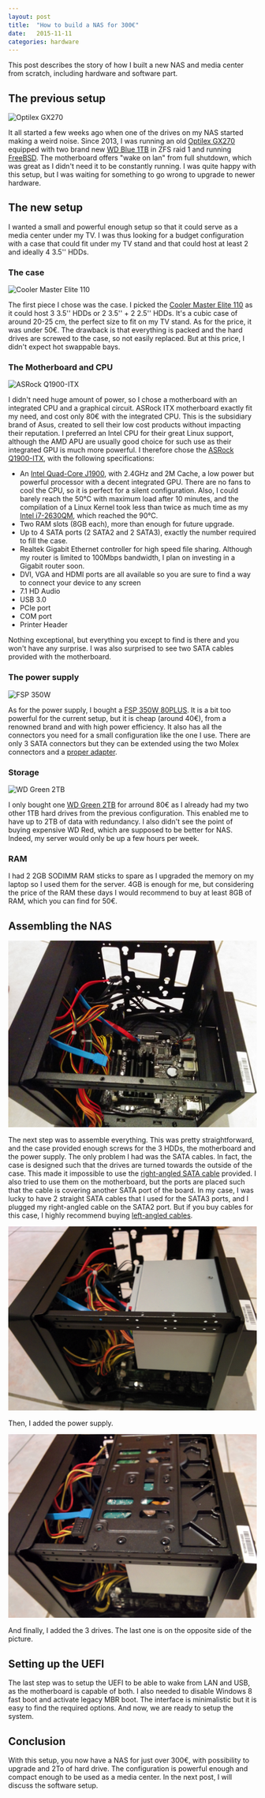 ```yaml
---
layout: post
title:  "How to build a NAS for 300€"
date:   2015-11-11
categories: hardware
---
```


This post describes the story of how I built a new NAS and media center from scratch, including hardware and software part.

## The previous setup

![Optilex GX270](http://ecx.images-amazon.com/images/I/41CK1kOQBbL.jpg)

It all started a few weeks ago when one of the drives on my NAS started making a weird noise.
Since 2013, I was running an old [Optilex GX270](http://www.amazon.co.uk/Dell-Optiplex-GX270-Professional-pre-installed/dp/B001UU3UMO) equipped with two brand new [WD Blue 1TB](http://www.amazon.com/Blue-Desktop-Hard-Disk-Drive/dp/B0088PUEPK/ref=sr_1_1?ie=UTF8&qid=1447200731&sr=8-1&keywords=western+digital+blue) in ZFS raid 1 and running [FreeBSD](https://www.freebsd.org).
The motherboard offers "wake on lan" from full shutdown, which was great as I didn't need it to be constantly running.
I was quite happy with this setup, but I was waiting for something to go wrong to upgrade to newer hardware.

## The new setup

I wanted a small and powerful enough setup so that it could serve as a media center under my TV.
I was thus looking for a budget configuration with a case that could fit under my TV stand and that could host at least 2 and ideally 4 3.5'' HDDs.

### The case

![Cooler Master Elite 110](http://assets.coolermaster.com/global/uploadfile/fileproduct_list/P1310080001d512/PRDPIC/290_10_df8f1c7669ef8521288b5bbeeb58be77_1381951732.jpg)

The first piece I chose was the case.
I picked the [Cooler Master Elite 110](http://www.coolermaster.com/case/mini-itx-elite-series/elite110/) as it could host 3 3.5'' HDDs or 2 3.5'' + 2 2.5'' HDDs.
It's a cubic case of around 20-25 cm, the perfect size to fit on my TV stand.
As for the price, it was under 50€.
The drawback is that everything is packed and the hard drives are screwed to the case, so not easily replaced.
But at this price, I didn't expect hot swappable bays.

### The Motherboard and CPU

![ASRock Q1900-ITX](http://resources.mini-box.com/online/MBD-ASRock-Q1900-ITX/moreimages/MBD-ASRock-Q1900-ITX-b1.jpg)

I didn't need huge amount of power, so I chose a motherboard with an integrated CPU and a graphical circuit.
ASRock ITX motherboard exactly fit my need, and cost only 80€ with the integrated CPU.
This is the subsidiary brand of Asus, created to sell their low cost products without impacting their reputation.
I preferred an Intel CPU for their great Linux support, although the AMD APU are usually good choice for such use as their integrated GPU is much more powerful.
I therefore chose the [ASRock Q1900-ITX](http://www.asrock.com/mb/Intel/Q1900-ITX/), with the following specifications:

  * An [Intel Quad-Core J1900](http://ark.intel.com/products/78867/Intel-Celeron-Processor-J1900-2M-Cache-up-to-2_42-GHz), with 2.4GHz and 2M Cache, a low power but powerful processor with a decent integrated GPU.
  There are no fans to cool the CPU, so it is perfect for a silent configuration.
  Also, I could barely reach the 50°C with maximum load after 10 minutes, and the compilation of a Linux Kernel took less than twice as much time as my [Intel i7-2630QM](http://ark.intel.com/products/52219/Intel-Core-i7-2630QM-Processor-6M-Cache-up-to-2_90-GHz), which reached the 90°C.
  * Two RAM slots (8GB each), more than enough for future upgrade.
  * Up to 4 SATA ports (2 SATA2 and 2 SATA3), exactly the number required to fill the case.
  * Realtek Gigabit Ethernet controller for high speed file sharing.
  Although my router is limited to 100Mbps bandwidth, I plan on investing in a Gigabit router soon.
  * DVI, VGA and HDMI ports are all available so you are sure to find a way to connect your device to any screen
  * 7.1 HD Audio
  * USB 3.0
  * PCIe port
  * COM port
  * Printer Header

Nothing exceptional, but everything you except to find is there and you won't have any surprise.
I was also surprised to see two SATA cables provided with the motherboard.

### The power supply

![FSP 350W](http://www.fsp-group.com.tw/upload/2013/06/11/1370945109.jpg)

As for the power supply, I bought a [FSP 350W 80PLUS](http://www.fsp-group.com.tw/index.php?do=proinfo&id=144).
It is a bit too powerful for the current setup, but it is cheap (around 40€), from a renowned brand and with high power efficiency.
It also has all the connectors you need for a small configuration like the one I use.
There are only 3 SATA connectors but they can be extended using the two Molex connectors and a [proper adapter](http://www.amazon.com/StarTech-com-12-Inch-Power-Cable-Adapter/dp/B0002GRUV4/ref=sr_1_4?ie=UTF8&qid=1447262448&sr=8-4&keywords=molex+to+sata).

### Storage

![WD Green 2TB](http://www.wdc.com/global/images/products/models/img5/300/wdfDesktop_Green_SATA64_6GBS.jpg)

I only bought one [WD Green 2TB](http://www.amazon.com/Green-2TB-Desktop-Hard-Drive/dp/B008YAHW6I/ref=sr_1_1?ie=UTF8&qid=1447262513&sr=8-1&keywords=wd+green+2tb) for arround 80€ as I already had my two other 1TB hard drives from the previous configuration.
This enabled me to have up to 2TB of data with redundancy.
I also didn't see the point of buying expensive WD Red, which are supposed to be better for NAS.
Indeed, my server would only be up a few hours per week.

### RAM

I had 2 2GB SODIMM RAM sticks to spare as I upgraded the memory on my laptop so I used them for the server.
4GB is enough for me, but considering the price of the RAM these days I would recommend to buy at least 8GB of RAM, which you can find for 50€.

## Assembling the NAS

![NAS Inside](/assets/nas_inside.jpg)

The next step was to assemble everything.
This was pretty straightforward, and the case provided enough screws for the 3 HDDs, the motherboard and the power supply.
The only problem I had was the SATA cables.
In fact, the case is designed such that the drives are turned towards the outside of the case.
This made it impossible to use the [right-angled SATA cable](http://www.amazon.com/StarTech-Right-Angle-Serial-Cable/dp/B004ZMYKPU/ref=sr_1_1?ie=UTF8&qid=1447517581&sr=8-1&keywords=right+angled+sata+cable&pebp=1447517603839&perid=08F46Z71HWRC1CXCGZMS) provided.
I also tried to use them on the motherboard, but the ports are placed such that the cable is covering another SATA port of the board.
In my case, I was lucky to have 2 straight SATA cables that I used for the SATA3 ports, and I plugged my right-angled cable on the SATA2 port.
But if you buy cables for this case, I highly recommend buying [left-angled cables](http://www.amazon.com/StarTech-com-SATA12LA1-12-Inch-Angle-Serial/dp/B004KDTTXW/ref=sr_1_1?ie=UTF8&qid=1447518102&sr=8-1&keywords=left+angled+sata+cable).

![NAS Inside](/assets/nas_with_power_supply.jpg)

Then, I added the power supply.

![NAS Inside](/assets/nas_with_HDD.jpg)

And finally, I added the 3 drives.
The last one is on the opposite side of the picture.

## Setting up the UEFI

The last step was to setup the UEFI to be able to wake from LAN and USB, as the motherboard is capable of both.
I also needed to disable Windows 8 fast boot and activate legacy MBR boot.
The interface is minimalistic but it is easy to find the required options.
And now, we are ready to setup the system.

## Conclusion

With this setup, you now have a NAS for just over 300€, with possibility to upgrade and 2To of hard drive.
The configuration is powerful enough and compact enough to be used as a media center.
In the next post, I will discuss the software setup.

